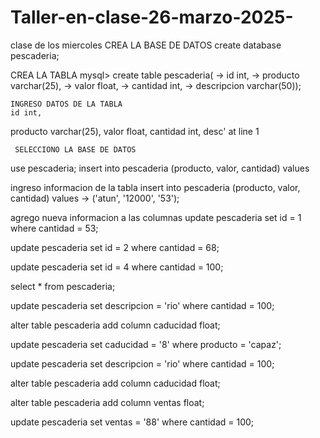 # Taller-en-clase-26-marzo-2025-
clase de los miercoles
CREA LA BASE DE DATOS
 create database pescaderia;
 
CREA LA TABLA
mysql> create table pescaderia(
    -> id int,
    -> producto varchar(25),
    -> valor float,
    -> cantidad int,
    -> descripcion varchar(50));
    
    INGRESO DATOS DE LA TABLA
    id int,
producto varchar(25),
valor float,
cantidad int,
desc' at line 1
    
     SELECCIONO LA BASE DE DATOS
 use pescaderia;
 insert into pescaderia (producto, valor, cantidad) values

 ingreso informacion de la tabla
 insert into pescaderia (producto, valor, cantidad) values
    -> ('atun', '12000', '53');

agrego nueva informacion a las columnas
 update pescaderia set id = 1 where cantidad = 53;

 update pescaderia set id = 2 where cantidad = 68;

 update pescaderia set id = 4 where cantidad = 100;

 select * from pescaderia;


 update pescaderia set descripcion = 'rio' where cantidad = 100;

 alter table  pescaderia add column caducidad float;

 update pescaderia set caducidad = '8' where producto = 'capaz';

 update pescaderia set descripcion = 'rio' where cantidad = 100;

 alter table  pescaderia add column caducidad float;

 alter table  pescaderia add column ventas float;

 update pescaderia set ventas = '88' where cantidad = 100;

